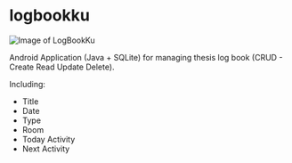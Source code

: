 # logbookku

![Image of LogBookKu](https://i.imgur.com/5NjVnGU.png)

Android Application (Java + SQLite) for managing thesis log book (CRUD - Create Read Update Delete).

Including:
- Title
- Date
- Type
- Room
- Today Activity
- Next Activity

